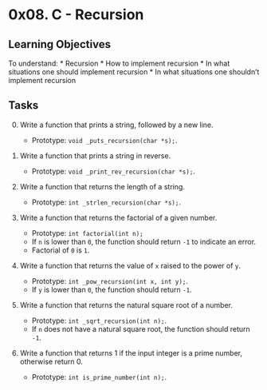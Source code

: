 # 0x08. C - Recursion
## Learning Objectives
To understand:
	* Recursion
	* How to implement recursion
	* In what situations one should implement recursion
	* In what situations one shouldn’t implement recursion

## Tasks
0. Write a function that prints a string, followed by a new line.
	* Prototype: ```void _puts_recursion(char *s);```.

1. Write a function that prints a string in reverse.
	* Prototype: ```void _print_rev_recursion(char *s);```.

2. Write a function that returns the length of a string.
	* Prototype: ```int _strlen_recursion(char *s);```.

3. Write a function that returns the factorial of a given number.
	* Prototype: ```int factorial(int n);```
	* If ```n``` is lower than ```0```, the function should return ```-1``` to indicate an error.
	* Factorial of ```0``` is ```1```.

4. Write a function that returns the value of ```x``` raised to the power of ```y```.
	* Prototype: ```int _pow_recursion(int x, int y);```.
	* If ```y``` is lower than ```0```, the function should return ```-1```.

5. Write a function that returns the natural square root of a number.
	* Prototype: ```int _sqrt_recursion(int n);```.
	* If ```n``` does not have a natural square root, the function should return ```-1```.

6. Write a function that returns 1 if the input integer is a prime number, otherwise return 0.
	* Prototype: ```int is_prime_number(int n);```.

